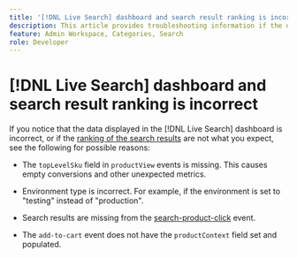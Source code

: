 ```yaml
---
title: '[!DNL Live Search] dashboard and search result ranking is incorrect'
description: This article provides troubleshooting information if the data in the [!DNL Live Search] dashboard is incorrect, or if the ranking of the search results are not what you expect.
feature: Admin Workspace, Categories, Search
role: Developer
---
```

# [!DNL Live Search] dashboard and search result ranking is incorrect

If you notice that the data displayed in the [!DNL Live Search] dashboard is incorrect, or if the [ranking of the search results](https://experienceleague.adobe.com/en/docs/commerce-merchant-services/live-search/live-search-admin/category-merch#ranking-strategies) are not what you expect, see the following for possible reasons:

* The `topLevelSku` field in `productView` events is missing. This causes empty conversions and other unexpected metrics.

* Environment type is incorrect. For example, if the environment is set to "testing" instead of "production".

* Search results are missing from the [search-product-click](https://github.com/adobe/commerce-events/blob/main/examples/events/search-product-click.md) event.

* The `add-to-cart` event does not have the `productContext` field set and populated.
